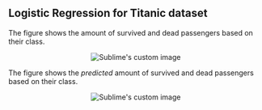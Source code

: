 ## Logistic Regression for Titanic dataset  
The figure shows the amount of survived and dead passengers based on their class.  
<p align="center">
  <img src="https://github.com/hamedmokazemi/LogisticRegression/blob/main/countplot_pclass_survived.png" alt="Sublime's custom image"/>
</p> 
  
The figure shows the *predicted* amount of survived and dead passengers based on their class.  
<p align="center">
  <img src="https://github.com/hamedmokazemi/LogisticRegression/blob/main/countplot_pclass_survived_pred.png" alt="Sublime's custom image"/>
</p> 
